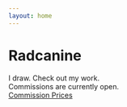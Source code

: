 ```yaml
---
layout: home
---
```

# Radcanine 

I draw. Check out my work. <br />
Commissions are currently open. <br />
[Commission Prices](/prices)
